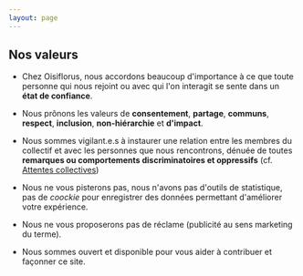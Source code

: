 ```yaml
---
layout: page
---
```


## Nos valeurs

- Chez Oisiflorus, nous accordons beaucoup d'importance à ce que toute personne qui nous rejoint ou avec qui l'on interagit se sente dans un **état de confiance**.  

- Nous prônons les valeurs de **consentement**, **partage**, **communs**, **respect**, **inclusion**, **non-hiérarchie** et **d'impact**.

- Nous sommes vigilant.e.s à instaurer une relation entre les membres du collectif et avec les personnes que nous rencontrons, dénuée de toutes **remarques ou comportements discriminatoires et oppressifs** (cf. [Attentes collectives](/attentes-collectives))

- Nous ne vous pisterons pas, nous n'avons pas d'outils de statistique, pas de _coockie_ pour enregistrer des données permettant d'améliorer votre expérience.

- Nous ne vous proposerons pas de réclame (publicité au sens marketing du terme).

- Nous sommes ouvert et disponible pour vous aider à contribuer et façonner ce site.
